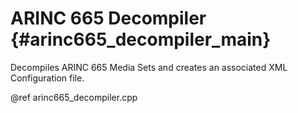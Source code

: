 # ARINC 665 Decompiler {#arinc665_decompiler_main}

Decompiles ARINC 665 Media Sets and creates an associated XML Configuration 
file.

@ref arinc665_decompiler.cpp
